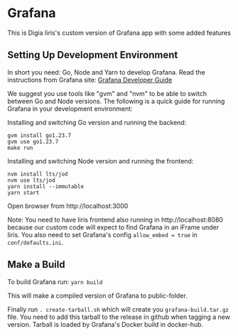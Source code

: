# Grafana

This is Digia Iiris's custom version of Grafana app with some added features


## Setting Up Development Environment

In short you need: Go, Node and Yarn to develop Grafana.
Read the instructions from Grafana site:
[Grafana Developer Guide](https://github.com/grafana/grafana/blob/main/contribute/developer-guide.md)

We suggest you use tools like "gvm" and "nvm" to be able to switch between Go and Node versions.
The following is a quick guide for running Grafana in your development environment:

Installing and switching Go version and running the backend:
```
gvm install go1.23.7
gvm use go1.23.7
make run
```

Installing and switching Node version and running the frontend:
```
nvm install lts/jod
nvm use lts/jod
yarn install --immutable
yarn start
```

Open browser from http://localhost:3000

Note: You need to have Iiris frontend also running in http://localhost:8080 because our custom code
will expect to find Grafana in an iFrame under Iiris. You also need to set Grafana's config
`allow_embed = true` in `conf/defaults.ini`.


## Make a Build

To build Grafana run:
`yarn build`

This will make a compiled version of Grafana to public-folder.

Finally run `. create-tarball.sh` which will create you `grafana-build.tar.gz` file.
You need to add this tarball to the release in github when tagging a new version. Tarball is loaded by Grafana's
Docker build in docker-hub.
